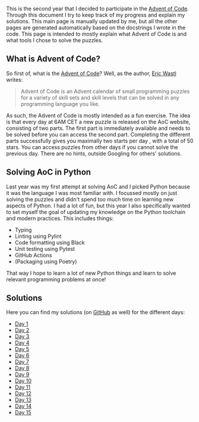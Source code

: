 This is the second year that I decided to participate in the [Advent of Code](https://adventofcode.com/). Through this 
document I try to keep track of my progress and explain my solutions. This main page is manually updated by me, but all
the other pages are generated automatically based on the docstrings I wrote in the code. This page is intended to mostly
explain what Advent of Code is and what tools I chose to solve the puzzles.

## What is Advent of Code?
So first of, what is the [Advent of Code](https://adventofcode.com/)? Well, as the author, [Eric Wastl](http://was.tl/)
writes:  

>Advent of Code is an Advent calendar of small programming puzzles for a variety of skill sets and skill levels that can be solved in any programming language you like. 

As such, the Advent of Code is mostly intended as a fun exercise. The idea is that every day at 6AM CET a new puzzle
is released on the AoC website, consisting of two parts. The first part is immediately available and needs to be solved
before you can access the second part. Completing the different parts successfully gives you maximally two starts per day
, with a total of 50 stars. You can access puzzles from other days if you cannot solve the previous day. There are no
hints, outside Googling for others' solutions.

## Solving AoC in Python
Last year was my first attempt at solving AoC and I picked Python because it was the language I was most familiar with. 
I focussed mostly on just solving the puzzles and didn't spend too much time on learning new aspects of Python. I had a
lot of fun, but this year I also specifically wanted to set myself the goal of updating my knowledge on the Python
toolchain and modern practices. This includes things:

* Typing
* Linting using Pylint
* Code formatting using Black
* Unit testing using Pytest
* GitHub Actions
* (Packaging using Poetry) 

That way I hope to learn a lot of new Python things and learn to solve relevant programming problems at once!

## Solutions
Here you can find my solutions (on [GitHub](https://github.com/GeertLitjens/advent-of-code-2021) as well)
for the different days:

* [Day 1](./days/day1.md)
* [Day 2](./days/day2.md)
* [Day 3](./days/day3.md)
* [Day 4](./days/day4.md)
* [Day 5](./days/day5.md)
* [Day 6](./days/day6.md)
* [Day 7](./days/day7.md)
* [Day 8](./days/day8.md)
* [Day 9](./days/day9.md)
* [Day 10](./days/day10.md)
* [Day 11](./days/day11.md)
* [Day 12](./days/day12.md)
* [Day 13](./days/day13.md)
* [Day 14](./days/day14.md)
* [Day 15](./days/day15.md)
